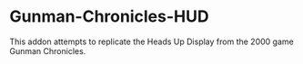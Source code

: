 # Gunman-Chronicles-HUD
This addon attempts to replicate the Heads Up Display from the 2000 game Gunman Chronicles.
